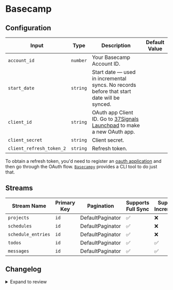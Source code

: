 # Basecamp

## Configuration

| Input | Type | Description | Default Value |
|-------|------|-------------|---------------|
| `account_id` | `number` | Your Basecamp Account ID.  |  |
| `start_date` | `string` | Start date — used in incremental syncs. No records before that start date will be synced.  |  |
| `client_id` | `string` | OAuth app Client ID. Go to [37Signals Launchpad](https://launchpad.37signals.com/integrations) to make a new OAuth app.  |  |
| `client_secret` | `string` | Client secret.  |  |
| `client_refresh_token_2` | `string` | Refresh token.  |  |

To obtain a refresh token, you'd need to register an [oauth application](https://launchpad.37signals.com/integrations) and then go through the OAuth flow. [`Basecampy`](https://github.com/phistrom/basecampy3) provides a CLI tool to do just that.

## Streams

| Stream Name | Primary Key | Pagination | Supports Full Sync | Supports Incremental |
|-------------|-------------|------------|---------------------|----------------------|
| `projects` | `id` | DefaultPaginator | ✅ |  ❌  |
| `schedules` | `id` | DefaultPaginator | ✅ |  ❌  |
| `schedule_entries` | `id` | DefaultPaginator | ✅ |  ❌  |
| `todos` | `id` | DefaultPaginator | ✅ |  ✅  |
| `messages` | `id` | DefaultPaginator | ✅ |  ✅  |


## Changelog

<details>
  <summary>Expand to review</summary>

| Version | Date | Pull Request | Subject |
|---------|------|--------------|---------|
| 0.0.24 | 2025-10-21 | [68382](https://github.com/airbytehq/airbyte/pull/68382) | Update dependencies |
| 0.0.23 | 2025-10-14 | [67965](https://github.com/airbytehq/airbyte/pull/67965) | Update dependencies |
| 0.0.22 | 2025-10-07 | [67162](https://github.com/airbytehq/airbyte/pull/67162) | Update dependencies |
| 0.0.21 | 2025-09-30 | [66275](https://github.com/airbytehq/airbyte/pull/66275) | Update dependencies |
| 0.0.20 | 2025-09-09 | [65643](https://github.com/airbytehq/airbyte/pull/65643) | Update dependencies |
| 0.0.19 | 2025-08-02 | [64408](https://github.com/airbytehq/airbyte/pull/64408) | Update dependencies |
| 0.0.18 | 2025-07-26 | [63806](https://github.com/airbytehq/airbyte/pull/63806) | Update dependencies |
| 0.0.17 | 2025-07-12 | [63042](https://github.com/airbytehq/airbyte/pull/63042) | Update dependencies |
| 0.0.16 | 2025-06-28 | [62136](https://github.com/airbytehq/airbyte/pull/62136) | Update dependencies |
| 0.0.15 | 2025-06-15 | [61088](https://github.com/airbytehq/airbyte/pull/61088) | Update dependencies |
| 0.0.14 | 2025-05-24 | [60678](https://github.com/airbytehq/airbyte/pull/60678) | Update dependencies |
| 0.0.13 | 2025-05-10 | [59871](https://github.com/airbytehq/airbyte/pull/59871) | Update dependencies |
| 0.0.12 | 2025-05-03 | [59362](https://github.com/airbytehq/airbyte/pull/59362) | Update dependencies |
| 0.0.11 | 2025-04-26 | [58726](https://github.com/airbytehq/airbyte/pull/58726) | Update dependencies |
| 0.0.10 | 2025-04-19 | [58254](https://github.com/airbytehq/airbyte/pull/58254) | Update dependencies |
| 0.0.9 | 2025-04-12 | [57606](https://github.com/airbytehq/airbyte/pull/57606) | Update dependencies |
| 0.0.8 | 2025-04-05 | [57157](https://github.com/airbytehq/airbyte/pull/57157) | Update dependencies |
| 0.0.7 | 2025-03-29 | [56608](https://github.com/airbytehq/airbyte/pull/56608) | Update dependencies |
| 0.0.6 | 2025-03-22 | [56114](https://github.com/airbytehq/airbyte/pull/56114) | Update dependencies |
| 0.0.5 | 2025-03-08 | [54863](https://github.com/airbytehq/airbyte/pull/54863) | Update dependencies |
| 0.0.4 | 2025-02-22 | [54222](https://github.com/airbytehq/airbyte/pull/54222) | Update dependencies |
| 0.0.3 | 2025-02-15 | [47905](https://github.com/airbytehq/airbyte/pull/47905) | Update dependencies |
| 0.0.2 | 2024-10-09 | [46660](https://github.com/airbytehq/airbyte/pull/46660) | Update dependencies |
| 0.0.1 | 2024-08-12 | | Initial release by natikgadzhi via Connector Builder |

</details>
